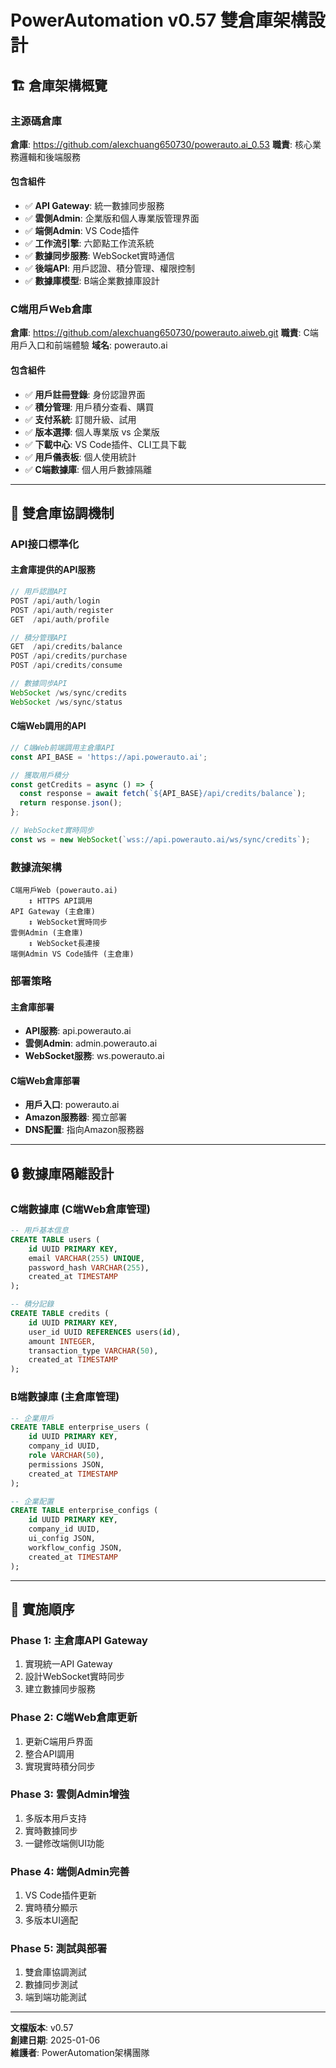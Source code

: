 # PowerAutomation v0.57 雙倉庫架構設計

## 🏗️ 倉庫架構概覽

### **主源碼倉庫** 
**倉庫**: https://github.com/alexchuang650730/powerauto.ai_0.53
**職責**: 核心業務邏輯和後端服務

#### 包含組件
- ✅ **API Gateway**: 統一數據同步服務
- ✅ **雲側Admin**: 企業版和個人專業版管理界面
- ✅ **端側Admin**: VS Code插件
- ✅ **工作流引擎**: 六節點工作流系統
- ✅ **數據同步服務**: WebSocket實時通信
- ✅ **後端API**: 用戶認證、積分管理、權限控制
- ✅ **數據庫模型**: B端企業數據庫設計

### **C端用戶Web倉庫**
**倉庫**: https://github.com/alexchuang650730/powerauto.aiweb.git
**職責**: C端用戶入口和前端體驗
**域名**: powerauto.ai

#### 包含組件
- ✅ **用戶註冊登錄**: 身份認證界面
- ✅ **積分管理**: 用戶積分查看、購買
- ✅ **支付系統**: 訂閱升級、試用
- ✅ **版本選擇**: 個人專業版 vs 企業版
- ✅ **下載中心**: VS Code插件、CLI工具下載
- ✅ **用戶儀表板**: 個人使用統計
- ✅ **C端數據庫**: 個人用戶數據隔離

---

## 🔄 雙倉庫協調機制

### **API接口標準化**

#### **主倉庫提供的API服務**
```javascript
// 用戶認證API
POST /api/auth/login
POST /api/auth/register
GET  /api/auth/profile

// 積分管理API
GET  /api/credits/balance
POST /api/credits/purchase
POST /api/credits/consume

// 數據同步API
WebSocket /ws/sync/credits
WebSocket /ws/sync/status
```

#### **C端Web調用的API**
```javascript
// C端Web前端調用主倉庫API
const API_BASE = 'https://api.powerauto.ai';

// 獲取用戶積分
const getCredits = async () => {
  const response = await fetch(`${API_BASE}/api/credits/balance`);
  return response.json();
};

// WebSocket實時同步
const ws = new WebSocket(`wss://api.powerauto.ai/ws/sync/credits`);
```

### **數據流架構**

```
C端用戶Web (powerauto.ai)
    ↕️ HTTPS API調用
API Gateway (主倉庫)
    ↕️ WebSocket實時同步
雲側Admin (主倉庫)
    ↕️ WebSocket長連接
端側Admin VS Code插件 (主倉庫)
```

### **部署策略**

#### **主倉庫部署**
- **API服務**: api.powerauto.ai
- **雲側Admin**: admin.powerauto.ai
- **WebSocket服務**: ws.powerauto.ai

#### **C端Web倉庫部署**
- **用戶入口**: powerauto.ai
- **Amazon服務器**: 獨立部署
- **DNS配置**: 指向Amazon服務器

---

## 🔒 數據庫隔離設計

### **C端數據庫** (C端Web倉庫管理)
```sql
-- 用戶基本信息
CREATE TABLE users (
    id UUID PRIMARY KEY,
    email VARCHAR(255) UNIQUE,
    password_hash VARCHAR(255),
    created_at TIMESTAMP
);

-- 積分記錄
CREATE TABLE credits (
    id UUID PRIMARY KEY,
    user_id UUID REFERENCES users(id),
    amount INTEGER,
    transaction_type VARCHAR(50),
    created_at TIMESTAMP
);
```

### **B端數據庫** (主倉庫管理)
```sql
-- 企業用戶
CREATE TABLE enterprise_users (
    id UUID PRIMARY KEY,
    company_id UUID,
    role VARCHAR(50),
    permissions JSON,
    created_at TIMESTAMP
);

-- 企業配置
CREATE TABLE enterprise_configs (
    id UUID PRIMARY KEY,
    company_id UUID,
    ui_config JSON,
    workflow_config JSON,
    created_at TIMESTAMP
);
```

---

## 🚀 實施順序

### **Phase 1: 主倉庫API Gateway**
1. 實現統一API Gateway
2. 設計WebSocket實時同步
3. 建立數據同步服務

### **Phase 2: C端Web倉庫更新**
1. 更新C端用戶界面
2. 整合API調用
3. 實現實時積分同步

### **Phase 3: 雲側Admin增強**
1. 多版本用戶支持
2. 實時數據同步
3. 一鍵修改端側UI功能

### **Phase 4: 端側Admin完善**
1. VS Code插件更新
2. 實時積分顯示
3. 多版本UI適配

### **Phase 5: 測試與部署**
1. 雙倉庫協調測試
2. 數據同步測試
3. 端到端功能測試

---

**文檔版本**: v0.57  
**創建日期**: 2025-01-06  
**維護者**: PowerAutomation架構團隊

